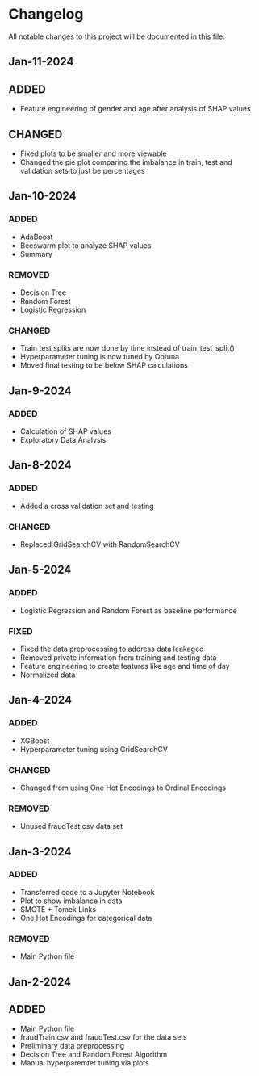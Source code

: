 # Changelog

All notable changes to this project will be documented in this file.

## Jan-11-2024

## ADDED

- Feature engineering of gender and age after analysis of SHAP values

## CHANGED

- Fixed plots to be smaller and more viewable
- Changed the pie plot comparing the imbalance in train, test and validation sets to just be percentages

## Jan-10-2024

### ADDED

- AdaBoost
- Beeswarm plot to analyze SHAP values
- Summary

### REMOVED

- Decision Tree
- Random Forest
- Logistic Regression

### CHANGED

- Train test splits are now done by time instead of train_test_split()
- Hyperparameter tuning is now tuned by Optuna
- Moved final testing to be below SHAP calculations

## Jan-9-2024

### ADDED

- Calculation of SHAP values
- Exploratory Data Analysis

## Jan-8-2024

### ADDED

- Added a cross validation set and testing

### CHANGED

- Replaced GridSearchCV with RandomSearchCV

## Jan-5-2024

### ADDED

- Logistic Regression and Random Forest as baseline performance

### FIXED

- Fixed the data preprocessing to address data leakaged
- Removed private information from training and testing data
- Feature engineering to create features like age and time of day
- Normalized data

## Jan-4-2024

### ADDED

- XGBoost
- Hyperparameter tuning using GridSearchCV

### CHANGED

- Changed from using One Hot Encodings to Ordinal Encodings

### REMOVED

- Unused fraudTest.csv data set

## Jan-3-2024

### ADDED

- Transferred code to a Jupyter Notebook
- Plot to show imbalance in data
- SMOTE + Tomek Links
- One Hot Encodings for categorical data

### REMOVED

- Main Python file

## Jan-2-2024

## ADDED

- Main Python file
- fraudTrain.csv and fraudTest.csv for the data sets
- Preliminary data preprocessing
- Decision Tree and Random Forest Algorithm
- Manual hyperparemter tuning via plots